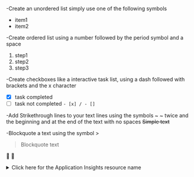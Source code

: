 -Create an unordered list simply use one of the following symbols

+ item1
+ item2

-Create ordered list using a number followed by the period symbol and a space
1. step1
2. step2
3. step3

-Create checkboxes like a interactive task list, using a dash followed with brackets and the x character
- [x] task completed
- [ ] task not completed
`- [x] / - []`

-Add Strikethrough lines to your text lines using the symbols ~ ~ twice and the beginning and at the end of the text with no spaces
~~Simple text~~ 

-Blockquote a text using the symbol >
> Blockquote text

🥇
🚀

<details>
<summary>Click here for the Application Insights resource name</summary>
<br>
Copy and paste the name of the resource into Azure portal
<br>Application Insights name here
<br>Only one resource
</details>

